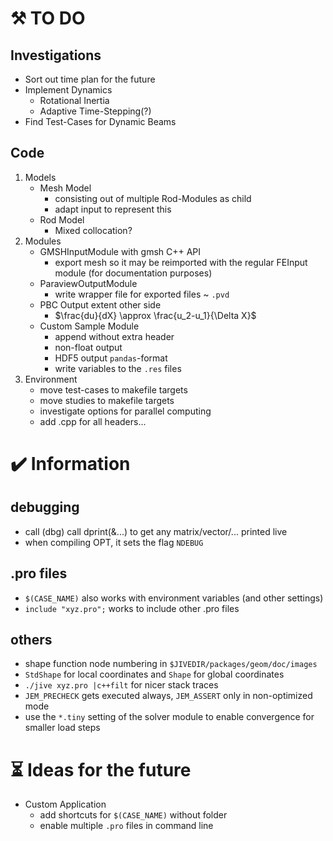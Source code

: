 # :hammer_and_pick: TO DO 
## Investigations
- Sort out time plan for the future
- Implement Dynamics
  - Rotational Inertia
  - Adaptive Time-Stepping(?)
- Find Test-Cases for Dynamic Beams
## Code
1. Models
    - Mesh Model
      - consisting out of multiple Rod-Modules as child
      - adapt input to represent this
    - Rod Model
      - Mixed collocation?
2. Modules
    - GMSHInputModule with gmsh C++ API
      - export mesh so it may be reimported with the regular FEInput module (for documentation purposes)
    - ParaviewOutputModule
      - write wrapper file for exported files ~ `.pvd`
    - PBC Output extent other side
      - $\frac{du}{dX} \approx \frac{u_2-u_1}{\Delta X}$
    - Custom Sample Module
      - append without extra header
      - non-float output
      - HDF5 output `pandas`-format
      - write variables to the `.res` files
4. Environment
    - move test-cases to makefile targets
    - move studies to makefile targets
    - investigate options for parallel computing
    - add .cpp for all headers...
 
# :heavy_check_mark: Information
## debugging
- call (dbg) call dprint(&...) to get any matrix/vector/... printed live
- when compiling OPT, it sets the flag `NDEBUG`
## .pro files
- `$(CASE_NAME)` also works with environment variables (and other settings)
- `include "xyz.pro";` works to include other .pro files
## others
- shape function node numbering in `$JIVEDIR/packages/geom/doc/images`
- `StdShape` for local coordinates and `Shape` for global coordinates
- `./jive xyz.pro |c++filt` for nicer stack traces
- `JEM_PRECHECK` gets executed always, `JEM_ASSERT` only in non-optimized mode
- use the `*.tiny` setting of the solver module to enable convergence for smaller load steps

# :hourglass_flowing_sand: Ideas for the future
- Custom Application
  - add shortcuts for `$(CASE_NAME)` without folder
  - enable multiple `.pro` files in command line
